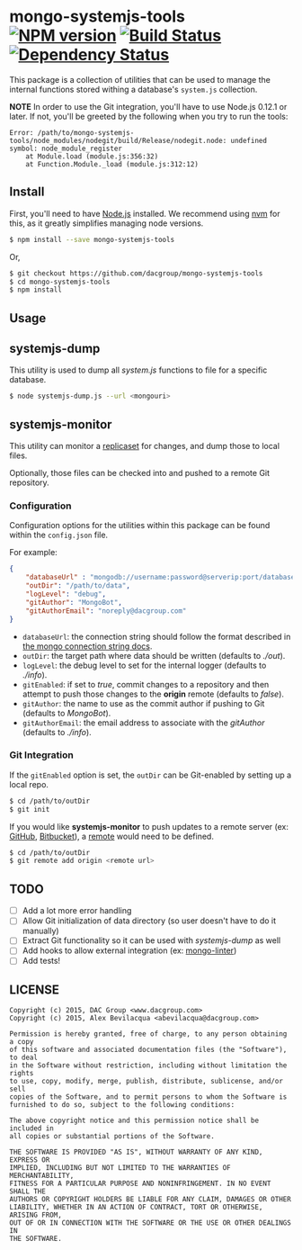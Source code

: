 # mongo-systemjs-tools [![NPM version][npm-image]][npm-url] [![Build Status][travis-image]][travis-url] [![Dependency Status][daviddm-image]][daviddm-url]
>

This package is a collection of utilities that can be used to manage the internal functions stored withing a database's `system.js` collection.

**NOTE** In order to use the Git integration, you'll have to use Node.js 0.12.1 or later. If not, you'll be greeted by the following when you try to run the tools:

```
Error: /path/to/mongo-systemjs-tools/node_modules/nodegit/build/Release/nodegit.node: undefined symbol: node_module_register
    at Module.load (module.js:356:32)
    at Function.Module._load (module.js:312:12)
```

## Install

First, you'll need to have [Node.js](https://nodejs.org/) installed. We recommend using [nvm](https://github.com/creationix/nvm) for this, as it greatly simplifies managing node versions.


```sh
$ npm install --save mongo-systemjs-tools
```

Or,

```sh
$ git checkout https://github.com/dacgroup/mongo-systemjs-tools
$ cd mongo-systemjs-tools
$ npm install
```

## Usage

## systemjs-dump

This utility is used to dump all *system.js* functions to file for a specific database.

```sh
$ node systemjs-dump.js --url <mongouri>
```

## systemjs-monitor

This utility can monitor a [replicaset](http://docs.mongodb.org/manual/replication/) for changes, and dump those to local files.

Optionally, those files can be checked into and pushed to a remote Git repository.

### Configuration

Configuration options for the utilities within this package can be found within the `config.json` file.

For example:

``` json
{
    "databaseUrl" : "mongodb://username:password@serverip:port/database?options",
    "outDir": "/path/to/data",
    "logLevel": "debug",
    "gitAuthor": "MongoBot",
    "gitAuthorEmail": "noreply@dacgroup.com"
}
```

* `databaseUrl`: the connection string should follow the format described in [the mongo connection string docs](http://docs.mongodb.org/manual/reference/connection-string).
* `outDir`: the target path where data should be written (defaults to *./out*).
* `logLevel`: the debug level to set for the internal logger (defaults to *./info*).
* `gitEnabled`: if set to *true*, commit changes to a repository and then attempt to push those changes to the **origin** remote (defaults to *false*).
* `gitAuthor`: the name to use as the commit author if pushing to Git (defaults to *MongoBot*).
* `gitAuthorEmail`: the email address to associate with the *gitAuthor* (defaults to *./info*).

### Git Integration

If the `gitEnabled` option is set, the `outDir` can be Git-enabled by setting up a local repo.

```sh
$ cd /path/to/outDir
$ git init
```

If you would like **systemjs-monitor** to push updates to a remote server (ex: [GitHub](https://github.com), [Bitbucket](https://bitbucket.com)), a [remote](http://git-scm.com/docs/git-remote) would need to be defined.

```sh
$ cd /path/to/outDir
$ git remote add origin <remote url>
```

## TODO

- [ ] Add a lot more error handling
- [ ] Allow Git initialization of data directory (so user doesn't have to do it manually)
- [ ] Extract Git functionality so it can be used with *systemjs-dump* as well
- [ ] Add hooks to allow external integration (ex: [mongo-linter](https://github.com/dacgrouplabs/mongo-linter))
- [ ] Add tests!

## LICENSE

```
Copyright (c) 2015, DAC Group <www.dacgroup.com>
Copyright (c) 2015, Alex Bevilacqua <abevilacqua@dacgroup.com>

Permission is hereby granted, free of charge, to any person obtaining a copy
of this software and associated documentation files (the "Software"), to deal
in the Software without restriction, including without limitation the rights
to use, copy, modify, merge, publish, distribute, sublicense, and/or sell
copies of the Software, and to permit persons to whom the Software is
furnished to do so, subject to the following conditions:

The above copyright notice and this permission notice shall be included in
all copies or substantial portions of the Software.

THE SOFTWARE IS PROVIDED "AS IS", WITHOUT WARRANTY OF ANY KIND, EXPRESS OR
IMPLIED, INCLUDING BUT NOT LIMITED TO THE WARRANTIES OF MERCHANTABILITY,
FITNESS FOR A PARTICULAR PURPOSE AND NONINFRINGEMENT. IN NO EVENT SHALL THE
AUTHORS OR COPYRIGHT HOLDERS BE LIABLE FOR ANY CLAIM, DAMAGES OR OTHER
LIABILITY, WHETHER IN AN ACTION OF CONTRACT, TORT OR OTHERWISE, ARISING FROM,
OUT OF OR IN CONNECTION WITH THE SOFTWARE OR THE USE OR OTHER DEALINGS IN
THE SOFTWARE.
```

[npm-image]: https://badge.fury.io/js/mongo-systemjs-tools.svg
[npm-url]: https://npmjs.org/package/mongo-systemjs-tools
[travis-image]: https://travis-ci.org/cleydson/mongo-systemjs-tools.svg?branch=master
[travis-url]: https://travis-ci.org/cleydson/mongo-systemjs-tools
[daviddm-image]: https://david-dm.org/cleydson/mongo-systemjs-tools.svg?theme=shields.io
[daviddm-url]: https://david-dm.org/cleydson/mongo-systemjs-tools
